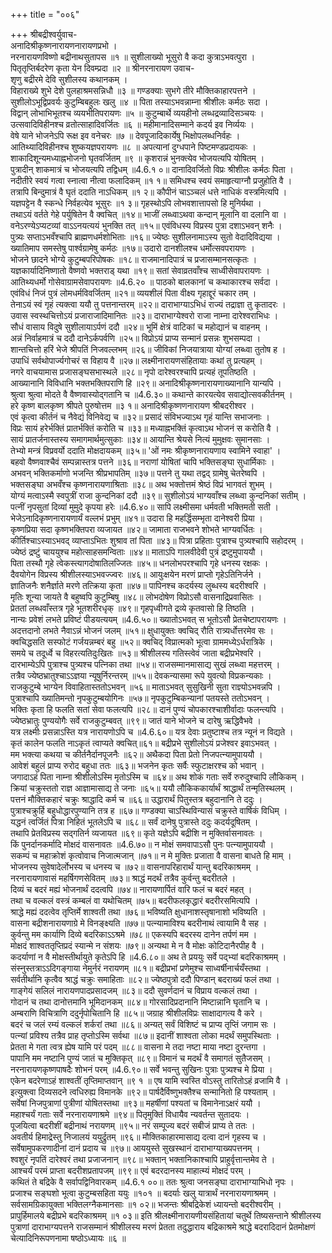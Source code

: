 +++
title = "००६"

+++
श्रीबद्रीश्वर्युवाच-  
अनादिश्रीकृष्णनारायणनारायणप्रभो ।  
नरनारायणविष्णो बद्रीनाथसुतापस ॥१ ॥
सुशीलाख्यो भूसुरो वै कदा कुत्राऽभवत्पुरा ।  
पितृतृप्तिर्बदरेण कृता येन दिवम्प्रदा ॥२ ॥
श्रीनरनारायण उवाच-  
शृणु बद्रीरमे देवि सुशीलस्य कथानकम् ।  
विहाराख्ये शुभे देशे पुलहाश्रमसन्निधौ ॥३ ॥
गण्डक्याः सुभगे तीरे मौक्तिकाहारपत्तने ।  
सुशीलोऽभूद्विप्रवर्यः कुटुम्बिबहुलः खलु ॥४ ॥
पिता तस्याऽभवन्नाम्ना श्रीशीलः कर्मठः सदा ।  
विद्वान् लोभाभिभूतश्च व्ययभीतिपरायणः ॥५ ॥
कुटुम्बार्थे व्ययहीनो लब्धद्रव्यादिसञ्चयः ।  
उत्सवादिविहीनश्च व्रतोत्साहादिवर्जितः ॥६ ॥
महीमानादिसम्माने कदर्य इव निर्व्ययः ।  
वेषे याने भोजनेऽपि रूक्ष इव वनेचरः ॥७ ॥
देवपूजादिकार्येषु भिक्षोपलब्धनिर्वहः ।  
आतिथ्यादिविहीनश्च शुष्कयज्ञपरायणः ॥८ ॥
अपत्यानां दुग्धपाने पिष्टमण्डप्रदायकः ।  
शाकादिशून्यमध्याह्नभोजनो घृतवर्जितम् ॥९ ॥
कृशरान्नं भुनक्त्येव भोजयत्यपि योषितम् ।  
पुत्रादीन् शाकमात्रं च भोजयत्यपि तद्विधम् ॥4.6.१ ०॥
दानादिवर्जितो विप्रः श्रीशीलः कर्मठः पिता ।  
नदीतीरे स्वयं गत्वा स्नात्वा नीत्वा फलादिकम् ॥१ १॥
समिधश्च स्वयं समाहृत्याग्नौ प्रजुहोति वै ।  
तत्रापि बिन्दुमात्रं वै घृतं ददाति नाऽधिकम् ॥१ २॥
कौपीनं चाऽञ्चलं धत्ते नाधिकं वस्त्रमित्यपि ।  
यज्ञपट्टेन वै स्कन्धे निर्वहत्येव भूसुरः ॥१ ३॥
गृहस्थोऽपि लोभवशात्तापसो हि मुनिर्यथा ।  
तथाऽयं वर्तते गेहे पर्युषितेन वै क्वचित् ॥१४॥
भाजीं लब्ध्वाऽथवा कन्दान् मूलानि वा दलानि वा ।  
वनेऽरण्येऽप्यटव्यां वाऽऽनयत्ययं भुनक्ति तत् ॥१५॥
एवंविधस्य विप्रस्य पुत्रा दशाऽभवन् शनैः ।  
पुत्र्यः सप्ताऽभवँश्चापि ब्राह्मणधर्मशोभिताः ॥१६॥
ज्येष्ठः सुशीलनामाऽस्य सुतो वेदादिविद्यया ।  
ख्यातिमाप समस्तेषु पार्श्वग्रामेषु कर्मठः ॥१७॥
उदारो दानशीलश्च धर्मोत्सवपरायणः ।  
भोजने छादने भोग्ये कुटुम्बपरिपोषकः ॥१८॥
राजमानादिपात्रं च प्रजासम्मानसत्कृतः ।  
यज्ञकार्यादिनिष्णातो वैष्णवो भक्तराड् यथा ॥१९॥
सतां सेवाव्रतवाँश्च साध्वीसेवापरायणः ।  
आतिथ्यधर्मो गोसेवाग्रामसेवापरायणः ॥4.6.२० ॥
पाठको बालकानां च कथाकारश्च सर्वदा ।  
एवंविधं निजं पुत्रं लोमधर्मविवर्जितम् ॥२१॥
व्ययशीलं पिता वीक्ष्य गृहाद्दूरं चकार तम् ।  
तेनाऽयं स्वं गृहं त्यक्त्वा ययौ तु पत्तनान्तरम् ॥२२॥
दाराभाग्याऽभिधं राज्यं तद्राज्ञा तु कृतादरः ।  
उवास स्वस्थचित्तोऽयं प्रजाराजादिमानितः ॥२३॥
दाराभाग्येश्वरो राजा नाम्ना दारेश्वराभिधः ।  
सौधं वासाय विदुषे सुशीलायाऽर्पणं ददौ ॥२४॥
भूमिं क्षेत्रं वाटिकां च महोद्यानं च वाहनम् ।  
अन्नं निर्वाहमात्रं च ददौ दानेऽर्कपर्वणि ॥२५॥
विप्रोऽयं प्राप्य सन्मानं प्रसन्नः शुभसम्पदा ।  
शान्तचित्तो हरिं भेजे श्रीपतिं निजवल्लभम् ॥२६॥
जीविकां निजयात्राया योग्यां लब्ध्वा तुतोष ह ।  
उपाधिं सर्वथोपार्ज्यगोचरं स विहाय वै ॥२७॥
लक्ष्मीनारायणसंहितायाः कथां तु प्रत्यहम् ।  
नगरे वाचयामास प्रजासङ्घसभास्थले ॥२८॥
नृपो दारेश्वरश्चापि प्रत्यहं तूपतिष्ठति ।  
आख्यानानि विविधानि भक्तभक्तिपराणि हि ॥२९॥
अनादिश्रीकृष्णनारायणाख्यानानि यान्यपि ।  
श्रुत्वा श्रुत्वा मोदते वै वैष्णवास्योद्गतानि च ॥4.6.३०॥
कथान्ते कारयत्येव सवाद्योत्सवकीर्तनम् ।  
हरे कृष्ण बालकृष्ण श्रीपते पुरुषोत्तम ॥३ १॥
अनादिश्रीकृष्णणनारायण श्रीबदरीश्वर ।  
एवं कृत्वा कीर्तनं च नैवेद्यं विनिवेद्य च ॥३२॥
प्रसादं संविभज्याऽथ गृहं यान्ति सभाजनाः ।  
विप्रः सायं हरेर्भक्तिं प्रातर्भक्तिं करोति च ॥३३॥
मध्याह्नभक्तिं कृत्वाऽथ भोजनं स करोति वै ।  
सायं प्रातर्जनास्तस्य समागमार्थमुत्सुकाः ॥३४॥
आयान्ति श्रेयसे नित्यं मुमुक्षवः सुमानसाः ।  
तेभ्यो मन्त्रं विप्रवर्यो ददाति मोक्षदायकम् ॥३५॥
'ओं नमः श्रीकृष्णनारायणाय स्वामिने स्वाहा' ।  
बहवो वैष्णवाश्चैवं सम्पन्नास्तत्र पत्तने ॥३६॥
नराणां योषितां चापि भक्तिसङ्घा सुधार्मिकाः ।  
अभवन् भक्तिकर्माणो भजन्ति श्रीप्रभापतिम् ॥३७॥
पत्तने तु यथा तद्वद् ग्रामेषु चेतरेष्वपि ।  
भक्तसङ्घा अभवँश्च कृष्णनारायणाश्रिताः ॥३८॥
अथ भक्तोत्तमं श्रेष्ठं विप्रं भागवतं शुभम् ।  
योग्यं मत्वाऽस्मै स्वपुत्रीं राजा कुन्दनिकां ददौ ॥३९॥
सुशीलोऽयं भाग्यवाँश्च लब्ध्वा कुन्दनिकां सतीम् ।  
पत्नीं नृपसुतां दिव्यां मुमुदे कृपया हरेः ॥4.6.४०॥
सापि लक्ष्मीसमा धर्मवती भक्तिमती सती ।  
भेजेऽनादिकृष्णनारायणार्यं वल्लभं प्रभुम् ॥४१॥
उदारा हि महर्द्धिसम्भृता दानेश्वरी प्रिया ।  
कृष्णप्रिया सदा कृष्णभक्तिपरा व्यजायत ॥४२॥
जामाता राजभवने शोभते भाग्यवर्धितः ।  
कीर्तिश्चाऽस्याऽभवद् व्याप्ताऽभितः शुश्राव तां पिता ॥४३॥
पित्रा प्रहिताः पुत्राश्च पुत्र्यश्चापि सहोदरम् ।  
ज्येष्ठं द्रष्टुं चाययुश्च महोत्साहसमन्विताः ॥४४॥
माताऽपि गालवीदेवी पुत्रं द्रष्टुमुपाययौ ।  
पिता तस्थौ गृहे त्वेकस्त्यागदोषातिलज्जितः ॥४५॥
धनलोभपरश्चापि गृहे धनस्य रक्षकः ।  
दैवयोगेन विप्रस्य श्रीशीलस्याऽभवज्ज्वरः ॥४६॥
आयुःक्षयेन मरणं प्राप्तो गृहेऽतिनिर्जने ।  
ज्ञातिजनैः शनैर्ज्ञाते मरणे तत्क्रिया कृता ॥४७॥
पापिनश्च कदर्यस्य लुब्धस्य बदरीश्वरि ।  
मृतिः शून्या जायते वै बहुष्वपि कुटुम्बिषु ॥४८॥
लोभदोषेण विप्रोऽसौ वासनाद्रिप्रवासितः ।  
प्रेततां लब्धवाँस्तत्र गृहे भूतशरीरधृक् ॥४९॥
गृहपृध्वीगते द्रव्ये कृतवासो हि तिष्ठति ।  
नान्यः प्रवेशं लभते प्रविष्टं पीडयत्ययम् ॥4.6.५०॥
ख्यातोऽभवत् स भूतोऽसौ प्रेतचेष्टापरायणः ।  
अदत्तदानो लभते नैवाऽन्नं भोजनं जलम् ॥५१॥
क्षुधायुक्तः क्वचिद् रौति रात्र्यर्धोत्तरमेव सः ।  
क्वचिद्धसति सस्फोटं गर्जयन्नम्बरं बहु ॥५२॥
क्वचिद् विप्रात्मको भूत्वा ग्राममध्येऽर्धरात्रिके ।  
समये च तदूर्ध्वे च विहरत्यतिदुःखितः ॥५३॥
श्रीशीलस्य गतिस्त्वेवं जाता बद्रीप्रभेश्वरि ।  
दारभाम्येऽपि पुत्राश्च पुत्र्यश्च पत्निका तथा ॥५४॥
राजसम्मानमासाद्य सुखं लब्ध्वा महत्तरम् ।  
तत्रैव ज्येष्ठभ्रातुश्चाऽऽज्ञया न्यूषुर्निरन्तरम् ॥५५॥
देवकन्यासमा रूपे युवत्यो विप्रकन्यकाः ।  
राजकुटुम्बे भाग्येन विवाहितास्ततोऽभवन् ॥५६॥
माताऽभवत् सुसुखिनी सुता राज्ञ्योऽभवन्नपि ।  
पुत्राश्चापि ख्यातिमन्तो नृपकुटुम्बयोगिनः ॥५७॥
नृपकुटुम्बिकन्यानां पतयस्ते ततोऽभवन् ।  
भक्तिः कृता हि फलति सतां सेवा फलत्यपि ॥२८॥
दानं पुण्यं चोपकारश्चाशीर्वादाः फलन्त्यपि ।  
ज्येष्ठभ्रातुः पुण्ययोगैः सर्वे राजकुटुम्बवत् ॥९९॥
जातं याने भोजने च दारेषु ऋद्धिवैभवे ।  
यत्र लक्ष्मीः प्रसन्नाऽस्ति यत्र नारायणोऽपि च ॥4.6.६०॥
यत्र देवाः प्रतुष्टाश्च तत्र न्यूनं न विद्यते ।  
कृतं कालेन फलति नाऽकृतं त्वाप्यते क्वचित्॥६१॥
बद्रीप्रभे सुशीलोऽयं प्रजेश्वर इवाऽभवत् ।  
मम भक्त्या कथया च कीर्तनैर्दानपूजनैः ॥६२॥
अथैकदा पिता प्रेतो निजपत्न्यामुपाययौ ।  
आवेशं बहुलं प्राप्य रुरोद बहुधा ततः ॥६३॥
भजनेन कृतः सर्वैः स्फुटाक्षरश्च को भवान् ।  
जगादाऽहं पिता नाम्ना श्रीशीलोऽस्मि मृतोऽस्मि च ॥६४॥
अथ शोकं गताः सर्वे रुरुदुश्चापि लौकिकम् ।  
क्रियां चक्रुस्ततो राज्ञ आज्ञामासाद्य ते जनाः ॥६५॥
ययौ लौकिककार्यार्थं श्राद्धार्थं तन्मृतिस्थलम् ।  
पत्तनं मौक्तिकहारं चक्रुः श्राद्धादि कर्म च ॥६६॥
उद्धारार्थं पितुस्तत्र बहुदानानि ते ददुः ।  
पुत्राश्चक्रुर्हि बहुधोद्धारपुण्यानि तत्र ह ॥६७॥
गण्डक्या चाऽस्थिविन्यासं चक्रुस्ते वार्षिकं विधिम् ।  
यद्धनं त्वर्जितं पित्रा निहितं भूतलेऽपि च ॥६८॥
सर्वं दानेषु पुत्रास्ते ददुः कदर्यदूषितम् ।  
तथापि प्रेतविप्रस्य सद्गतिर्न व्यजायत ॥६९॥
कृते यज्ञेऽपि बद्रीशि न मुक्तिर्वासनावतः ।  
किं पुनर्दानकर्मादि मोक्षदं वासनावतः ॥4.6.७०॥
न मोक्षं समवापाऽसौ पुनः पत्न्यामुपाययौ ।  
सकम्पं च महाक्रोशं कृत्वोवाच निजात्मजान् ॥७१॥
न मे मुक्तिः प्रजाता वै वासना बाधते हि माम् ।  
भोजनस्य सुवेषादेर्लोभस्य च धनस्य च ॥७२॥
वासनापरिहारार्थं यान्तु बदरिकाश्रमम् ।  
नरनारायणावासं महर्षिगणसेवितम् ॥७३॥
श्राद्धं मदर्थं तत्रैव कुर्वन्तु बदरीतले ।  
दिव्यं च बदरं मह्यं भोजनार्थं ददत्वपि ॥७४॥
नारायणार्पितं वारि फलं च बदरं महत् ।  
तथा च वल्कलं वस्त्रं कम्बलं वा यथोचितम् ॥७५॥
बदरीफलकृद्धारं बदरीरसमित्यपि ।  
श्राद्धे मह्यं ददत्वेव तृप्तिर्मे शाश्वती तथा ॥७६॥
भविष्यति क्षुधानाशस्तृषानाशो भविष्यति ।  
वासना बद्रीशनारायणाग्रे मे विनङ्क्ष्यति ॥७७॥
पत्न्यामाविश्य बदरीनाथं त्वायामि वै सह ।  
कुर्वन्तु मम कार्याणि दिव्ये बदरिकाऽऽश्रमे ॥७८॥
एकस्यपि बदरस्य दानेन तर्पणं मम ।  
मोक्षदं शाश्वततृप्तिप्रदं स्यान्मे न संशयः ॥७९॥
अन्यथा मे न वै मोक्षः कोटिदानैरपीह वै ।  
कदर्याणां न वै मोक्षस्तीर्थायुते कृतेऽपि हि ॥4.6.८०॥
अथ ते प्रययुः सर्वे पद्भ्यां बदरिकाश्रमम् ।  
संस्नुस्तत्राऽऽदिगङ्गाया नेमुर्नरं नरायणम् ॥८१॥
बद्रीप्रभां प्रणेमुश्च साध्वर्षीनार्चयँस्तथा ।  
सर्वतीर्थानि कृत्वैव श्राद्धं चक्रुः समाहिताः ॥८२॥
ज्येष्ठपुत्रो ददौ पिण्डान् बदराख्यं फलं तथा ।  
गाङ्गेयं सलिलं नारायणपादप्रसादजम् ॥८३॥
ददौ सुवर्णदानं च विप्राय वल्कलं तथा ।  
गोदानं च तथा दानोत्तमानि भूमिदानकम् ॥८४॥
गोरसादिप्रदानानि मिष्टान्नानि घृतानि च ।  
अम्बराणि विचित्राणि ददुर्नृपोचितानि हि ॥८५॥
जग्राह श्रीशीलविप्रः साक्षादागत्य वै करे ।  
बदरं च जलं रम्यं वल्कलं शर्करां तथा ॥८६॥
अन्यत् सर्वं विशिष्टं च प्राप्य तृप्तिं जगाम सः ।  
पत्न्यां प्रविश्य तत्रैव प्राह तृप्तोऽस्मि सर्वथा ॥८७॥
इदानीं शाश्वता लोका मदर्थं समुपस्थिताः ।  
प्रेतता मे गता त्वत्र ह्येष यामि परं पदम् ॥८८॥
वासना मे तदा नष्टा माया नष्टा दुरन्तगा ।  
पापानि मम नष्टानि पुण्यं जातं च मुक्तिकृत् ॥८९॥
विमानं च मदर्थं वै समागतं सुतैजसम् ।  
नरनारायणकृष्णपाषदैः शोभनं परम् ॥4.6.९०॥
सर्वे भवन्तु सुखिनः पुत्राः पुत्र्यश्च मे प्रिया ।  
एकेन बदरेणाऽहं शाश्वतीं तृप्तिमाप्तवान् ॥९ १ ॥
एष यामि स्वस्ति वोऽस्तु तारितोऽहं व्रजामि वै ।  
इत्युक्त्वा दिव्यसदने त्वधिरुह्य विमानके ॥९२॥
पार्षदैर्विष्णुभक्तैश्च सन्मानितो हि पश्यताम् ।  
सर्वेषां निजपुत्राणां पुत्रीणां योषितस्तथा ॥९३॥
महर्षीणां पश्यतां च विमानेनाऽक्षरं ययौ ।  
महाश्चर्यं गताः सर्वे नरनारायणाश्रमे ॥९४॥
पितृमुक्तिं विधायैव न्यवर्तन्त सुतादयः ।  
पूजयित्वा बदरीशीं बद्रीनाथं नरायणम् ॥९५॥
नरं सम्पूज्य बदरं सबीजं प्राप्य ते ततः ।  
अवतीर्य हिमाद्रेस्तु निजालयं ययुर्द्रुतम् ॥९६॥
मौक्तिकाहारमासाद्य दत्वा दानं गृहस्य च ।  
सर्वेषामुपकरणादीनां दानं प्रदाय च ॥९७॥
आययुस्ते सुखस्थानं दाराभाग्याख्यपत्तनम् ।  
श्वशुरं नृपतिं दारेश्वरं तथा प्रजाजनान् ॥९८॥
भक्तान् भक्तानिकाश्चापि प्राहुर्वृत्तान्तमेव ते ।  
आश्चर्यं परमं प्राप्ता बदरीशप्रतापजम् ॥९९॥
एवं बदरदानस्य माहात्म्यं मोक्षदं परम् ।  
कथितं ते बद्रिके वै सर्वापद्विनिवारकम् ॥4.6.१ ००॥
ततः श्रुत्वा जनसङ्घा दाराभाग्याभिधो नृपः ।  
प्रजाश्च सङ्घशो भूत्वा कुटुम्बसहिता ययुः ॥१०१ ॥
बदर्याः खलु यात्रार्थं नरनारायणाश्रमम् ।  
सर्वसामग्रिकायुक्ता भक्तिलग्नैकमानसाः ॥१ ०२॥
भजन्तः श्रीबद्रिकेशं ध्यायन्तो बदरीश्वरीम् ।  
प्रापुर्हिमालये बद्रीप्रभे बदरिकाश्रमम् ॥१ ०३॥
इति श्रीलक्ष्मीनारायणीयसंहितायां चतुर्थे तिष्यसन्ताने श्रीशीलस्य पुत्राणां दाराभाग्यपत्तने राजसम्मानं श्रीशीलस्य मरणं प्रेतता तदुद्धाराय बद्रिकाश्रमे श्राद्धे बदरादिदानं प्रेतमोक्षणं चेत्यादिनिरूपणनामा षष्ठोऽध्यायः ॥६ ॥
    
